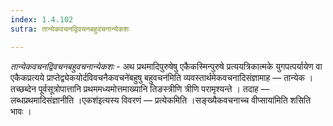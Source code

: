 ```yaml
---
index: 1.4.102
sutra: तान्येकवचनद्विवचनबहुवचनान्येकशः

---
```

_तान्येकवचनद्विवचनबहुवचनान्येकशः_ - अथ प्रथमादिपुरुषेषु एकैकस्मिन्पुरुषे प्रत्ययत्रिकात्मके युगपत्पर्यायेण वा एकैकप्रत्यये प्राप्तेद्व्येकयोर्दविवचनैकवचने॑बहुषु बहुवचन॑मिति व्यवस्तार्थमेकवचनादिसंज्ञामाह — तान्येक । तच्छब्देन पूर्वसूत्रोपात्तानि प्रथममध्यमोत्तमाख्यानि तिङस्त्रीणि त्रीणि परामृश्यन्ते । तदाह —  लब्धप्रथमादिसंज्ञानीति ।एकश॑इत्यस्य विवरणं — प्रत्येकमिति ।सङ्ख्यैकवचनाच्च वीप्साया॑मिति शसिति भावः । 